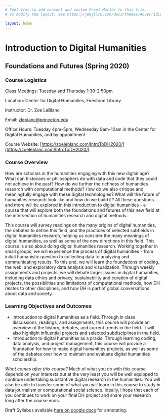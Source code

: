 ```yaml
---
# Feel free to add content and custom Front Matter to this file.
# To modify the layout, see https://jekyllrb.com/docs/themes/#overriding-theme-defaults

layout: home
---
```

# Introduction to Digital Humanities

## Foundations and Futures (Spring 2020)

### Course Logistics

Class Meetings: Tuesday and Thursday 1:30-2:50pm

Location: Center for Digital Humanities, Firestone Library

Instructor: Dr. Zoe LeBlanc

Email: zleblanc@princeton.edu

Office Hours: Tuesday 4pm-5pm, Wednesday 9am-10am in the Center for Digital Humanities, and by appointment

Course Website: [https://zoeleblanc.com/IntroToDH2020/](https://zoeleblanc.com/IntroToDH2020/)

### Course Overview

How are scholars in the humanities engaging with this new digital age? What can historians or philosophers do with data and code that they could not achieve in the past? How do we further the richness of humanities research with computational methods? How do we also critique and meaningfully engage with these digital technologies? What will the future of humanities research look like and how do we build it? All these questions and more will be explored in this introduction to digital humanities - a course that will explore both the foundations and futures of this new field at the intersection of humanities research and digital methods.

This course will survey readings on the many origins of digital humanities, the debates to define this field, and the practices of selected subfields in digital humanities research, helping us consider the many meanings of digital humanities, as well as some of the new directions in this field. This course is also about doing digital humanities research. Working together in small groups, we will experience the process of digital humanities - from initial humanistic question to collecting data to analyzing and communicating results. To this end, we will learn the foundations of coding, the web, and exploratory data analysis and visualization. Through weekly assignments and projects, we will debate larger issues in digital humanities, including data ethics and privacy, sustainability and curation of digital projects, the possibilities and limitations of computational methods, how DH relates to other disciplines, and how DH is part of global conversations about data and society.

### Learning Objectives and Outcomes

- Introduction to digital humanities as a field. Through in class discussions, readings, and assignments, this course will provide an overview of the history, debates, and current trends in the field. It will also highlight influential projects and selected subdisciplines in the field.
- Introduction to digital humanities as a praxis. Through learning coding, data analysis, and project management, this course will provide a foundation for how to make digital humanities projects, as well as some of the debates over how to maintain and evaluate digital humanities scholarship.
  
_What comes after this course?_
Much of what you do with this course depends on your interests but at the very least you will be well equipped to continue undertaking substantive digital research in the humanities. You will also be able to transfer some of what you will learn in this course to study in data journalism or computational social science. Ideally, I hope that each of you continues to work on your final DH project and share your research long after the course ends.

Draft Syllabus available [here on google docs](https://drive.google.com/file/d/18A1O5UeUjJZEXZT5o2qbHJirEs-PhDcd/view?usp=sharing) for annotating.